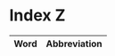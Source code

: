 # Index Z

| Word                            | Abbreviation |
|:--------------------------------|-------------:|
